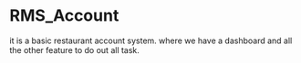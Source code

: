 # RMS_Account
it is a basic restaurant account system. where we have a dashboard and all the other feature to do out all task.
